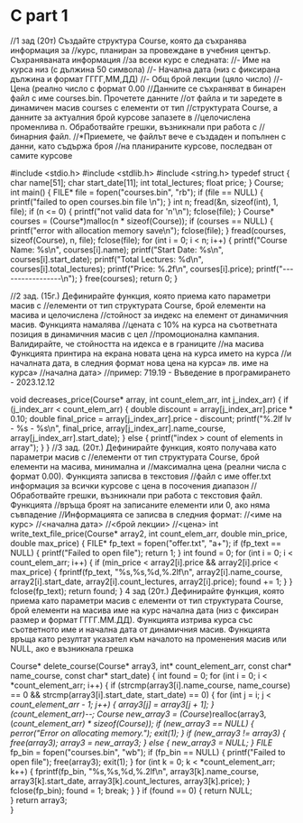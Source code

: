 # C part 1
//1 зад (20т) Създайте структура Course, която да съхранява информация за
//курс, планиран за провеждане в учебния център. Съхраняваната информация
//за всеки курс е следната:
//- Име на курса низ (с дължина 50 символа)
//- Начална дата (низ с фиксирана дължина и формат ГГГГ,ММ,ДД)
//- Общ брой лекции (цяло число)
//-Цена (реално число с формат 0.00
//Данните се съхраняват в бинарен файл с име courses.bin. Прочетете данните
//от файла и ти заредете в динамичен масив courses с елементи от тип
//структурата Course, а данните за актуалния брой курсове запазете в
//целочислена променлива n. Обработвайте грешки, възникнали при работа с
//бинарния файл.
//*Приемете, че файлът вече е създаден и попълнен с данни, като съдържа броя
//на планираните курсове, последван от самите курсове

#include <stdio.h>
#include <stdlib.h>
#include <string.h>
typedef struct {
char name[51];
char start_date[11];
int total_lectures;
float price;
} Course;
int main() {
FILE* file = fopen("courses.bin", "rb");
if (file == NULL) {
printf("failed to open courses.bin file \n");
}
int n;
fread(&n, sizeof(int), 1, file); 
if (n <= 0) {
printf("not valid data for 'n'\n");
fclose(file);
}
Course* courses = (Course*)malloc(n * sizeof(Course));
if (courses == NULL) {
printf("error with allocation memory save\n");
fclose(file);
}
fread(courses, sizeof(Course), n, file); 
fclose(file);
for (int i = 0; i < n; i++) {
printf("Course Name: %s\n", courses[i].name);
printf("Start Date: %s\n", courses[i].start_date);
printf("Total Lectures: %d\n", courses[i].total_lectures);
printf("Price: %.2f\n", courses[i].price);
printf("-----------------\n");
}
free(courses); 
return 0;
}


//2 зад. (15г.) Дефинирайте функция, която приема като параметри масив с
//елементи от тип структурата Course, брой елементи на масива и целочислена
//стойност за индекс на елемент от динамичния масив. Функцията намалява
//цената с 10% на курса на съответната позиция в динамичния масив с цел
//промоционална кампания. Валидирайте, че стойността на идекса е в границите
//на масива Функцията принтира на екрана новата цена на курса името на курса
//и началната дата, в следния формат нова цена на курса» лв. име на курса»
//начална дата>
//пример: 719.19 - Въведение в програмирането - 2023.12.12
 
void decreases_price(Course* array, int count_elem_arr, int j_index_arr)
{
    if (j_index_arr < count_elem_arr) {
        double discount = array[j_index_arr].price * 0.10;
        double final_price = array[j_index_arr].price - discount;
        printf("%.2lf lv - %s - %s\n", final_price, array[j_index_arr].name_course, array[j_index_arr].start_date);
    }
    else {
        printf("index > count of elements in array");
    }
}
 //3 зад. (20т.) Дефинирайте функция, която получава като параметри масив с
//елементи от тип структурата Course, брой елементи на масива, минимална и
//максимална цена (реални числа с формат 0.00). Функцията записва в текстовия
//файл с име offer.txt информация за всички курсове с цена в посочения диапазон
//Обработвайте грешки, възникнали при работа с текстовия файл. Функцията
//връща броят на записаните елементи или 0, ако няма съвпадение
//Информацията се записва в следния формат:
//<име на курс>
//<начална дата>
//<брой лекции>
//<цена>
int write_text_file_price(Course* array2, int count_elem_arr, double min_price, double max_price) {
    FILE* fp_text = fopen("offer.txt", "a+");
    if (fp_text == NULL) {
        printf("Failed to open file");
        return 1;
    }
    int found = 0;
    for (int i = 0; i < count_elem_arr; i++) {
        if (min_price < array2[i].price && array2[i].price < max_price) {
            fprintf(fp_text, "%s,%s,%d,%.2lf\n", array2[i].name_course, array2[i].start_date, array2[i].count_lectures, array2[i].price);
            found += 1;
        }
    }
    fclose(fp_text);
    return found;
}
4 зад (20т.) Дефинирайте функция, която приема като параметри масив с
елементи от тип структурата Course, брой елементи на масива име на курс
начална дата (низ с фиксиран размер и формат ГГГГ.ММ.ДД). Функцията
изтрива курса със съответното име и начална дата от динамичния масив.
Функцията връща като резултат указател към началото на променения масив
или NULL, ако е възникнала грешка
 
Course* delete_course(Course* array3, int* count_element_arr, const char* name_course, const char* start_date) {
    int found = 0;
    for (int i = 0; i < *count_element_arr; i++) {
        if (strcmp(array3[i].name_course, name_course) == 0 && strcmp(array3[i].start_date, start_date) == 0) {
            for (int j = i; j < *count_element_arr - 1; j++) {
                array3[j] = array3[j + 1];
            }
            (*count_element_arr)--;
            Course* new_array3 = (Course*)realloc(array3, (*count_element_arr) * sizeof(Course));
            if (new_array3 == NULL) {
                perror("Error on allocating memory.");
                exit(1);
            }
            if (new_array3 != array3) {
                free(array3);
                array3 = new_array3;
            }
            else {
                new_array3 = NULL;
            }
            FILE* fp_bin = fopen("courses.bin", "wb");
            if (fp_bin == NULL) {
                printf("Failed to open file");
                free(array3);
                exit(1);
            }
            for (int k = 0; k < *count_element_arr; k++) {
                fprintf(fp_bin, "%s,%s,%d,%.2lf\n", array3[k].name_course, array3[k].start_date, array3[k].count_lectures, array3[k].price);
            }
            fclose(fp_bin);
            found = 1;
            break;
        }
    }
    if (found == 0) {
        return NULL;  
    }
    return array3;  
}
